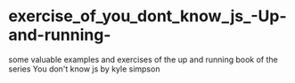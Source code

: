# exercise_of_you_dont_know_js_-Up-and-running-
some valuable examples and exercises of the up and running book of the series You don't know js by kyle simpson
